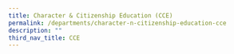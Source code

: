```yaml
---
title: Character & Citizenship Education (CCE)
permalink: /departments/character-n-citizenship-education-cce
description: ""
third_nav_title: CCE
---
```

